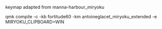 keymap adapted from manna-harbour_miryoku

qmk compile -c -kb fortitude60 -km antoineglacet_miryoku_extended -e MIRYOKU_CLIPBOARD=WIN
